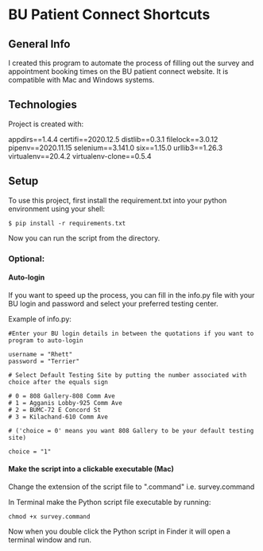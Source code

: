 # BU Patient Connect Shortcuts

## General Info  
I created this program to automate the process of filling out the survey and appointment booking times on the BU patient connect website. It is compatible with Mac and Windows systems.

## Technologies
Project is created with: 

appdirs==1.4.4
certifi==2020.12.5
distlib==0.3.1
filelock==3.0.12
pipenv==2020.11.15
selenium==3.141.0
six==1.15.0
urllib3==1.26.3
virtualenv==20.4.2
virtualenv-clone==0.5.4

## Setup 
To use this project, first install the requirement.txt into your python environment using your shell: 

```
$ pip install -r requirements.txt
```
Now you can run the script from the directory. 

### Optional:
#### Auto-login
If you want to speed up the process, you can fill in the info.py file with your BU login and password and select your preferred testing center. 

Example of info.py: 

```
#Enter your BU login details in between the quotations if you want to program to auto-login

username = "Rhett"
password = "Terrier"

# Select Default Testing Site by putting the number associated with choice after the equals sign 

# 0 = 808 Gallery-808 Comm Ave
# 1 = Agganis Lobby-925 Comm Ave
# 2 = BUMC-72 E Concord St 
# 3 = Kilachand-610 Comm Ave

# ('choice = 0' means you want 808 Gallery to be your default testing site) 

choice = "1"
```

#### Make the script into a clickable executable (Mac)

Change the extension of the script file to ".command" i.e. survey.command

In Terminal make the Python script file executable by running: 
```
chmod +x survey.command
```
Now when you double click the Python script in Finder it will open a terminal window and run.